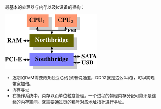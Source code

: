 最基本的处理器与内存以及io设备的架构：

![](../Images/ComputerSystem/CPUAndMemory/1.png)

- 近期的RAM需要两条独立总线(或者说通道，DDR2就是这么叫的)，可以实现带宽加倍。
- 内存寻址
- 在操作系统中，内存以页单位粒度管理。一个进程的物理内存分配可能不是连续的内存空间。就需要通过页的编号对应地址指针进行寻址。